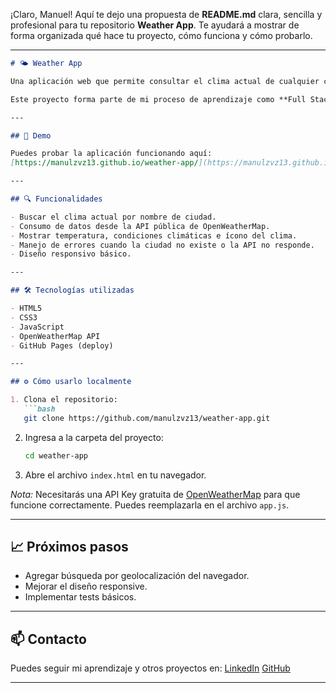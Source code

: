 ¡Claro, Manuel! Aquí te dejo una propuesta de **README.md** clara, sencilla y profesional para tu repositorio **Weather App**. Te ayudará a mostrar de forma organizada qué hace tu proyecto, cómo funciona y cómo probarlo.

---

````markdown
# 🌤️ Weather App

Una aplicación web que permite consultar el clima actual de cualquier ciudad utilizando una API pública.

Este proyecto forma parte de mi proceso de aprendizaje como **Full Stack Developer autodidacta**, enfocado en poner en práctica el consumo de APIs, manejo de asincronía con JavaScript y manipulación del DOM.

---

## 🚀 Demo

Puedes probar la aplicación funcionando aquí:  
[https://manulzvz13.github.io/weather-app/](https://manulzvz13.github.io/weather-app/)

---

## 🔍 Funcionalidades

- Buscar el clima actual por nombre de ciudad.
- Consumo de datos desde la API pública de OpenWeatherMap.
- Mostrar temperatura, condiciones climáticas e ícono del clima.
- Manejo de errores cuando la ciudad no existe o la API no responde.
- Diseño responsivo básico.

---

## 🛠️ Tecnologías utilizadas

- HTML5
- CSS3
- JavaScript
- OpenWeatherMap API
- GitHub Pages (deploy)

---

## ⚙️ Cómo usarlo localmente

1. Clona el repositorio:
   ```bash
   git clone https://github.com/manulzvz13/weather-app.git
````

2. Ingresa a la carpeta del proyecto:

   ```bash
   cd weather-app
   ```
3. Abre el archivo `index.html` en tu navegador.

*Nota:* Necesitarás una API Key gratuita de [OpenWeatherMap](https://openweathermap.org/) para que funcione correctamente. Puedes reemplazarla en el archivo `app.js`.

---

## 📈 Próximos pasos

* Agregar búsqueda por geolocalización del navegador.
* Mejorar el diseño responsive.
* Implementar tests básicos.

---

## 📫 Contacto

Puedes seguir mi aprendizaje y otros proyectos en:
[LinkedIn](https://www.linkedin.com/in/manulzvz)
[GitHub](https://github.com/manulzvz13)

---

```

